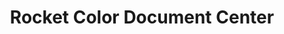---
title: "Rocket Color Document Center"
url: /oklahoma-city/rocket-color-document-center/
shop: copyshop
---